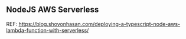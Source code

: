 ## NodeJS AWS Serverless

REF: https://blog.shovonhasan.com/deploying-a-typescript-node-aws-lambda-function-with-serverless/
